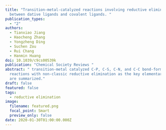 ```yaml
---
title: "Transition-metal-catalyzed reactions involving reductive elimination
  between dative ligands and covalent ligands. "
publication_types:
  - "2"
authors:
  - Tianxiao Jiang
  - Haocheng Zhang
  - Yongzheng Ding
  - Suchen Zou
  - Rui Chang
  - Hanmin Huang
doi: 10.1039/c9cs00539k
publication: "Chemical Society Reviews "
abstract: " transition-metal catalyzed C-P, C-S, C-N, and C-C bond-forming
  reactions with non-classic reductive elimination as the key elementary step
  are summarized."
draft: false
featured: false
tags:
  - reductive elimination
image:
  filename: featured.png
  focal_point: Smart
  preview_only: false
date: 2020-01-30T01:00:00.000Z
---
```


